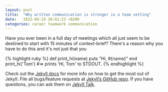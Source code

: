 ```yaml
---
layout: post
title:  "Why written communication is stronger in a team setting"
date:   2022-09-19 20:01:23 +0200
categories: career teamwork communication
---
```

Have you ever been in a full day of meetings which all just seem to be destined to start with 15 minutes of context-brief? There's a reason why you have to do this
and it's not just that you 




{% highlight ruby %}
def print_hi(name)
  puts "Hi, #{name}"
end
print_hi('Tom')
#=> prints 'Hi, Tom' to STDOUT.
{% endhighlight %}

Check out the [Jekyll docs][jekyll-docs] for more info on how to get the most out of Jekyll. File all bugs/feature requests at [Jekyll’s GitHub repo][jekyll-gh]. If you have questions, you can ask them on [Jekyll Talk][jekyll-talk].

[jekyll-docs]: https://jekyllrb.com/docs/home
[jekyll-gh]:   https://github.com/jekyll/jekyll
[jekyll-talk]: https://talk.jekyllrb.com/
